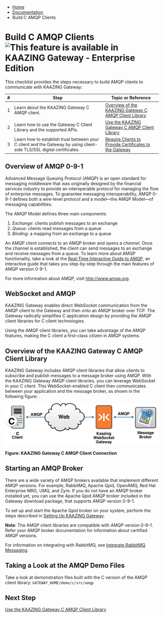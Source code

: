 -   [Home](../../index.md)
-   [Documentation](../index.md)
-   Build C AMQP Clients

Build C AMQP Clients  ![This feature is available in KAAZING Gateway - Enterprise Edition](images/enterprise-feature.png)
=======================================

This checklist provides the steps necessary to build AMQP clients to communicate with KAAZING Gateway:

| \#  | Step                                                                                                                     | Topic or Reference                                                                             |
|-----|--------------------------------------------------------------------------------------------------------------------------|------------------------------------------------------------------------------------------------|
| 1   | Learn about the KAAZING Gateway C AMQP client.                                                                      | [Overview of the KAAZING Gateway C AMQP Client Library](#keglibs)                         |
| 2   | Learn how to use the Gateway C Client Library and the supported APIs.                                                 | [Use the KAAZING Gateway C AMQP Client Library](p_dev_c_client_amqp.md)                 |
| 3   | Learn how to establish trust between your C client and the Gateway by using client-side TLS/SSL digital certificates. | [Require Clients to Provide Certificates to the Gateway](../security/p_tls_mutualauth.md) |

Overview of AMQP 0-9-1
-----------------------------------------------------

Advanced Message Queuing Protocol (AMQP) is an open standard for messaging middleware that was originally designed by the financial services industry to provide an interoperable protocol for managing the flow of enterprise messages. To guarantee messaging interoperability, AMQP 0-9-1 defines both a wire-level protocol and a model—the AMQP Model—of messaging capabilities.

The AMQP Model defines three main components:

1.  *Exchange*: clients publish messages to an exchange
2.  *Queue*: clients read messages from a queue
3.  *Binding*: a mapping from an exchange to a queue

An AMQP client connects to an AMQP broker and opens a *channel*. Once the channel is established, the client can send messages to an exchange and receive messages from a queue. To learn more about AMQP functionality, take a look at the [Real-Time Interactive Guide to AMQP](../guide-amqp.md), an interactive guide that takes you step-by-step through the main features of AMQP version 0-9-1.

For more information about AMQP, visit <http://www.amqp.org>.

WebSocket and AMQP
------------------

KAAZING Gateway enables direct WebSocket communication from the AMQP client to the Gateway and then onto an AMQP broker over TCP. The Gateway radically simplifies C application design by providing the AMQP client libraries for C client technologies.

Using the AMQP client libraries, you can take advantage of the AMQP features, making the C client a first-class citizen in AMQP systems.

Overview of the KAAZING Gateway C AMQP Client Library
-----------------------------------------------------

KAAZING Gateway includes AMQP client libraries that allow clients to subscribe and publish messages to a message broker using AMQP. With the KAAZING Gateway AMQP client libraries, you can leverage WebSocket in your C client. This WebSocket-enabled C client then communicates between your application and the message broker, as shown in the following figure:

![KAAZING Gateway C AMQP Client](images/f-amqp-web-c-client-web.png)

**Figure: KAAZING Gateway C AMQP Client Connection**

Starting an AMQP Broker
-----------------------

There are a wide variety of AMQP brokers available that implement different AMQP versions. For example, RabbitMQ, Apache Qpid, OpenAMQ, Red Hat Enterprise MRG, UMQ, and Zyre. If you do not have an AMQP broker installed yet, you can use the Apache Qpid AMQP broker included in the Gateway download package, that supports AMQP version 0-9-1.

To set up and start the Apache Qpid broker on your system, perform the steps described in [Setting Up KAAZING Gateway](../about/setup-guide.md).

**Note**: The AMQP client libraries are compatible with AMQP version 0-9-1. Refer your AMQP broker documentation for information about certified AMQP versions.

For information on integrating with RabbitMQ, see [Integrate RabbitMQ Messaging](../integration-amqp/p_amqp_integrate_rabbitmq.md).

Taking a Look at the AMQP Demo Files
------------------------------------

Take a look at demonstration files built with the C version of the AMQP client library: `GATEWAY_HOME/demo/c/src/amqp`

Next Step
---------

[Use the KAAZING Gateway C AMQP Client Library](p_dev_c_client_amqp.md)
